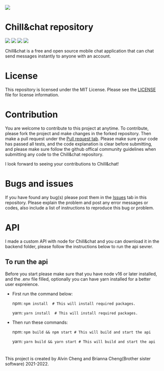   ![](https://github.com/Chill-and-chat/Chill-and-chat/blob/react-native-migration/logo.svg)
# Chill&chat repository 
![](https://img.shields.io/github/repo-size/Chill-and-chat/Chill-chat) ![](https://img.shields.io/github/v/release/Chill-and-chat/Chill-chat) ![](https://img.shields.io/github/issues-pr-closed/chill-and-chat/chill-chat) ![](https://img.shields.io/github/issues-pr-raw/chill-and-chat/chill-chat)


Chill&chat is a free and open source mobile chat application that can chat send messages instantly to anyone with an account.

# License

This repository is licensed under the MIT License. Please see the [LICENSE](https://github.com/Chill-and-chat/Chill-chat/blob/master/LICENSE) file for license information.

# Contribution

You are welcome to contribute to this project at anytime. To contribute, please fork the project and make changes in the forked repository. Then make a pull request under the [Pull request tab](https://github.com/Chill-and-chat/Chill-chat/pulls). Please make sure your code has passed all tests, and the code explanation is clear before submitting, and please make sure follow the github offical community guidelines when submitting any code to the Chill&chat repository.


I look forward to seeing your contributions to Chill&chat!

# Bugs and issues

If you have found any bug(s) please post them in the [Issues](https://github.com/Chill-and-chat/Chill-chat/issues) tab in this repository. Please explain the problem and post any error messages or codes, also include a list of instructions to reproduce this bug or problem.

# API
I made a custom API with node for Chill&chat and you can download it in the backend folder, please follow the instructions below to run the api sevrer.

## To run the api
Before you start please make sure that you have node v16 or later installed, and the .env file filled, optionally you can have yarn installed for a better user expreience.


- First run the command below:

  npm:
  ``` npm install  # This will install required packages. ```
  
  yarn:
  ``` yarn install  # This will install required packages. ```
- Then run these commands:

  npm:
  ``` npm build && npm start # This will build and start the api ```
  
  yarn:
    ``` yarn build && yarn start # This will build and start the api ```

#
This project is created by Alvin Cheng and Brianna Cheng(Brother sister software) 2021-2022.
